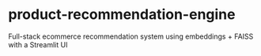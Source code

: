 # product-recommendation-engine
Full-stack ecommerce recommendation system using embeddings + FAISS with a Streamlit UI
